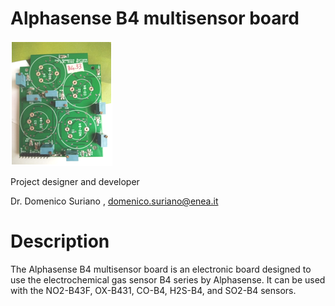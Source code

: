 # Alphasense B4 multisensor board

![logo](https://github.com/domenico-suriano/Alphasense-B4-multisensor-board/blob/main/images/logo.bmp)

Project designer and developer

Dr. Domenico Suriano , domenico.suriano@enea.it

# Description

The Alphasense B4 multisensor board is an electronic board designed to use the electrochemical gas sensor B4 series by Alphasense. It can be used with the NO2-B43F, OX-B431, CO-B4, H2S-B4, and SO2-B4 sensors. 

